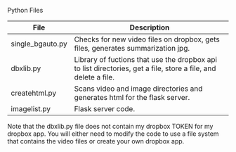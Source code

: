 Python Files

| File             | Description                                                  |
| ---------------- | ------------------------------------------------------------ |
| single_bgauto.py | Checks for new video files on dropbox, gets files, generates summarization jpg. |
| dbxlib.py        | Library of fuctions that use the dropbox api to list directories, get a file, store a file, and delete a file. |
| createhtml.py    | Scans video and image directories and generates html for the flask server. |
| imagelist.py     | Flask server code.                                           |

Note that the dbxlib.py file does not contain my dropbox TOKEN for my dropbox app.  You will either need to modify the code to use a file system that contains the video files or create your own dropbox app.
